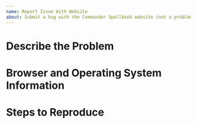 ```yaml
---
name: Report Issue With Website
about: Submit a bug with the Commander Spellbook website (not a problem with combo data).
---
```


# Describe the Problem

# Browser and Operating System Information

# Steps to Reproduce
